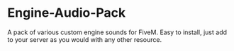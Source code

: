 # Engine-Audio-Pack
A pack of various custom engine sounds for FiveM. Easy to install, just add to your server as you would with any other resource. 
